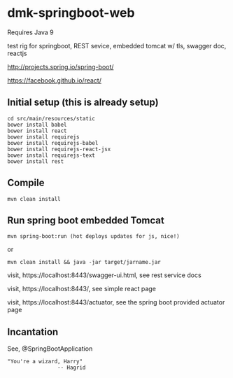 dmk-springboot-web
=========

Requires Java 9

test rig for springboot, REST sevice, embedded tomcat w/ tls, swagger doc, reactjs

http://projects.spring.io/spring-boot/

https://facebook.github.io/react/

Initial setup (this is already setup)
---
	cd src/main/resources/static
	bower install babel
	bower install react
	bower install requirejs
	bower install requirejs-babel
	bower install requirejs-react-jsx
	bower install requirejs-text
	bower install rest

Compile
---
	mvn clean install

Run spring boot embedded Tomcat
---
	mvn spring-boot:run (hot deploys updates for js, nice!)

or

	mvn clean install && java -jar target/jarname.jar

visit, https://localhost:8443/swagger-ui.html, see rest service docs

visit, https://localhost:8443/, see simple react page

visit, https://localhost:8443/actuator, see the spring boot provided actuator page

Incantation
---
See, @SpringBootApplication

	"You're a wizard, Harry" 
					-- Hagrid
